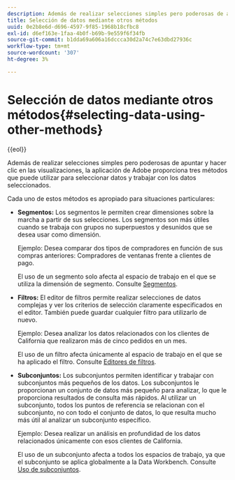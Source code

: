 ```yaml
---
description: Además de realizar selecciones simples pero poderosas de apuntar y hacer clic en las visualizaciones, la aplicación de Adobe proporciona tres métodos que puede utilizar para seleccionar datos y trabajar con los datos seleccionados.
title: Selección de datos mediante otros métodos
uuid: 0e2b8e6d-d696-4597-9f85-1968b18cfbc8
exl-id: d6ef163e-1faa-4b0f-b69b-9e559f6f34fb
source-git-commit: b1dda69a606a16dccca30d2a74c7e63dbd27936c
workflow-type: tm+mt
source-wordcount: '307'
ht-degree: 3%

---
```


# Selección de datos mediante otros métodos{#selecting-data-using-other-methods}

{{eol}}

Además de realizar selecciones simples pero poderosas de apuntar y hacer clic en las visualizaciones, la aplicación de Adobe proporciona tres métodos que puede utilizar para seleccionar datos y trabajar con los datos seleccionados.

Cada uno de estos métodos es apropiado para situaciones particulares:

* **Segmentos:** Los segmentos le permiten crear dimensiones sobre la marcha a partir de sus selecciones. Los segmentos son más útiles cuando se trabaja con grupos no superpuestos y desunidos que se desea usar como dimensión.

   Ejemplo: Desea comparar dos tipos de compradores en función de sus compras anteriores: Compradores de ventanas frente a clientes de pago.

   El uso de un segmento solo afecta al espacio de trabajo en el que se utiliza la dimensión de segmento. Consulte [Segmentos](../../../../home/c-get-started/c-analysis-vis/c-seg/c-seg.md#concept-71a333e5c7334e0489c76fca95862fbc).

* **Filtros:** El editor de filtros permite realizar selecciones de datos complejas y ver los criterios de selección claramente especificados en el editor. También puede guardar cualquier filtro para utilizarlo de nuevo.

   Ejemplo: Desea analizar los datos relacionados con los clientes de California que realizaron más de cinco pedidos en un mes.

   El uso de un filtro afecta únicamente al espacio de trabajo en el que se ha aplicado el filtro. Consulte [Editores de filtros](../../../../home/c-get-started/c-analysis-vis/c-filter-editors/c-filter-editors.md#concept-2f343ecbed8240f18b0c1f1eccef11e3).

* **Subconjuntos:** Los subconjuntos permiten identificar y trabajar con subconjuntos más pequeños de los datos. Los subconjuntos le proporcionan un conjunto de datos más pequeño para analizar, lo que le proporciona resultados de consulta más rápidos. Al utilizar un subconjunto, todos los puntos de referencia se relacionan con el subconjunto, no con todo el conjunto de datos, lo que resulta mucho más útil al analizar un subconjunto específico.

   Ejemplo: Desea realizar un análisis en profundidad de los datos relacionados únicamente con esos clientes de California.

   El uso de un subconjunto afecta a todos los espacios de trabajo, ya que el subconjunto se aplica globalmente a la Data Workbench. Consulte [Uso de subconjuntos](../../../../home/c-get-started/c-vis/c-wk-subsets/c-wk-subsets.md#concept-43809322b6374d5cb2536630a13e943b).

